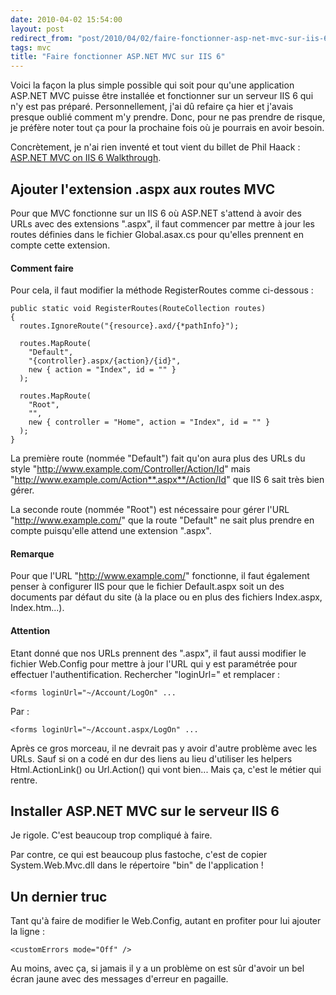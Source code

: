 ```yaml
---
date: 2010-04-02 15:54:00
layout: post
redirect_from: "post/2010/04/02/faire-fonctionner-asp-net-mvc-sur-iis-6"
tags: mvc
title: "Faire fonctionner ASP.NET MVC sur IIS 6"
---
```


Voici la façon la plus simple possible qui soit pour qu'une application
ASP.NET MVC puisse être installée et fonctionner sur un serveur IIS 6 qui n'y
est pas préparé. Personnellement, j'ai dû refaire ça hier et j'avais presque
oublié comment m'y prendre. Donc, pour ne pas prendre de risque, je préfère
noter tout ça pour la prochaine fois où je pourrais en avoir besoin.

Concrètement, je n'ai rien inventé et tout vient du billet de Phil
Haack : [ASP.NET MVC on IIS 6 Walkthrough](http://haacked.com/archive/2008/11/26/asp.net-mvc-on-iis-6-walkthrough.aspx).

## Ajouter l'extension .aspx aux routes MVC

Pour que MVC fonctionne sur un IIS 6 où ASP.NET s'attend à avoir des URLs
avec des extensions ".aspx", il faut commencer par mettre à jour les routes
définies dans le fichier Global.asax.cs pour qu'elles prennent en compte cette
extension.

#### Comment faire

Pour cela, il faut modifier la méthode RegisterRoutes comme
ci-dessous :

```
public static void RegisterRoutes(RouteCollection routes)
{
  routes.IgnoreRoute("{resource}.axd/{*pathInfo}");

  routes.MapRoute(
    "Default",
    "{controller}.aspx/{action}/{id}",
    new { action = "Index", id = "" }
  );

  routes.MapRoute(
    "Root",
    "",
    new { controller = "Home", action = "Index", id = "" }
  );
}
```

La première route (nommée "Default") fait qu'on aura plus des URLs du style
"http://www.example.com/Controller/Action/Id" mais
"http://www.example.com/Action**.aspx**/Action/Id" que IIS 6 sait
très bien gérer.

La seconde route (nommée "Root") est nécessaire pour gérer l'URL
"http://www.example.com/" que la route "Default" ne sait plus prendre en compte
puisqu'elle attend une extension ".aspx".

#### Remarque

Pour que l'URL "http://www.example.com/" fonctionne, il faut également
penser à configurer IIS pour que le fichier Default.aspx soit un des documents
par défaut du site (à la place ou en plus des fichiers Index.aspx,
Index.htm...).

#### Attention

Etant donné que nos URLs prennent des ".aspx", il faut aussi modifier le
fichier Web.Config pour mettre à jour l'URL qui y est paramétrée pour effectuer
l'authentification. Rechercher "loginUrl=" et remplacer :

```
<forms loginUrl="~/Account/LogOn" ...
```

Par :

```
<forms loginUrl="~/Account.aspx/LogOn" ...
```

Après ce gros morceau, il ne devrait pas y avoir d'autre problème avec les
URLs. Sauf si on a codé en dur des liens au lieu d'utiliser les helpers
Html.ActionLink() ou Url.Action() qui vont bien... Mais ça, c'est le métier qui
rentre.

## Installer ASP.NET MVC sur le serveur IIS 6

Je rigole. C'est beaucoup trop compliqué à faire.

Par contre, ce qui est beaucoup plus fastoche, c'est de copier
System.Web.Mvc.dll dans le répertoire "bin" de l'application !

## Un dernier truc

Tant qu'à faire de modifier le Web.Config, autant en profiter pour lui
ajouter la ligne :

```
<customErrors mode="Off" />
```

Au moins, avec ça, si jamais il y a un problème on est sûr d'avoir un bel
écran jaune avec des messages d'erreur en pagaille.
